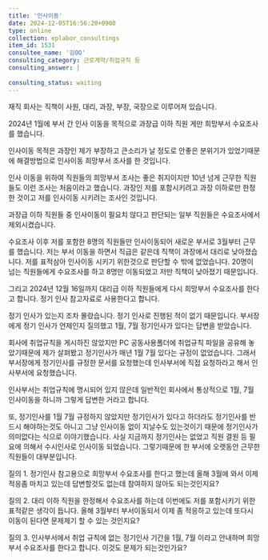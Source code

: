 ```yaml
---
title: '인사이동'
date: 2024-12-05T16:56:20+0900
type: online
collection: eplabor_consultings
item_id: 1531
consultee_name: '김OO'
consulting_category: 근로계약/취업규칙 등
consulting_answer: |
    
consulting_status: waiting
---
```


재직 회사는 직책이 사원, 대리, 과장, 부장, 국장으로 이루어져 있습니다.

2024년 1월에 부서 간 인사 이동을 목적으로 과장급 이하 직원 게만 희망부서 수요조사를 했습니다.

인사이동 목적은 과장인 제가 부장하고 큰소리가 날 정도로 안좋은 분위기가 있었기때문에 해결방법으로 인사이동 희망부서 조사를 한 것입니다. 

인사 이동을 위하여 직원들의 희망부서 조사는 좋은 취지이지만 10년 넘게 근무한 직원들도 이런 조사는 처음이라고 했습니다. 과장인 저를 포함시키려고 과장 이하로만 한정한 것이고 저를 인사이동 시키려는 조사인 것입니다.

과장급 이하 직원들 중 인사이동이 필요치 않다고 판단되는 일부 직원들은 수요조사에서 제외시켰습니다.

수요조사 이후 저를 포함한 8명의 직원들만 인사이동되어 새로운 부서로 3월부터 근무를 했습니다. 저는 부서 이동을 하면서 직급은 같은데 직책이 과장에서 대리로 낮아졌습니다. 저를 표적삼아 인사이동 시키기 위한것으로 판단할 수 밖에 없었습니다. 20명이 넘는 직원들에게 수요조사를 하고 8명만 이동되었고 저만 직책이 낮아졌기 때문입니다.

그리고 2024년 12월 16일까지 대리급 이하 직원들에게 다시 희망부서 수요조사를 한다고 합니다. 정기 인사 참고자료로 사용한다고 합니다.

정기 인사가 있는지 조차 몰랐습니다. 정기 인사로 진행된 적이 없기 때문입니다. 부서장에게 정기 인사가 언제인지 질의했고 1월, 7월 정기인사가 있다는 답변을 받았습니다. 

회사에 취업규칙을 게시하진 않았지만 PC 공동사용폴더에 취업규칙 파일을 공유해 놓았기때문에 제가 살펴봤고 정기인사가 매년 1월 7월 있다는 규정이 없었습니다. 그래서 부서장에게  정기인사를 규정한 문서를 요청했는데 인사부서에 직접 요청하라고 해서 인사부서에 요청했습니다. 

인사부서는 취업규칙에 명시되어 있지 않은데 일반적인 회사에서 통상적으로 1월, 7월 인사이동을 하니까 그렇게 답변한 거라고 합니다. 

또, 정기인사를 1월 7월 규정하지 않았지만 정기인사가 있다고 하더라도 정기인사를 반드시 해야하는것도 아니고 그냥 인사이동 없이 지날수도 있는것이기 때문에 정기인사가 의미없다는 식으로 이야기했습니다. 사실 지금까지 정기인사는 없었고 직원 결원 등 필요에 의해서 수시인사로 인사이동 되었습니다. 그렇기때문에 한 부서에 오랫동안 근무한 직원들이 대부분입니다.

질의 1. 정기인사 참고용으로 희망부서 수요조사를 한다고 했는데 올해 3월에 와서 이제 적응좀 마치고 있는데 답변할것도 없는데 참여하지 않아도 되는것인지요? 

질의 2. 대리 이하 직원을 한정해서 수요조사를 하는데 이번에도 저를 포함시키기 위한 표적같은 생각이 듭니다. 올해 3월부터 부서이동되서 이제 좀 적응하고 있는데 또다시 이동이 된다면 문제제기 할 수 있는 것인지요?

질의 3. 인사부서에서 취업 규칙에 없는 정기인사 기간을 1월, 7월 이라고 안내하며 희망부서 수요조사를 한다고 합니다. 이것도 문제가 되는것인가요?
